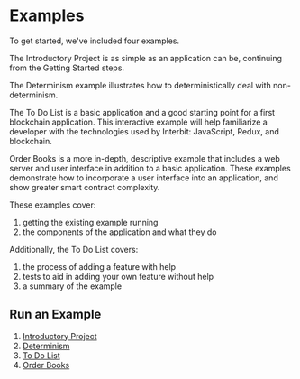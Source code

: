 # Examples

To get started, we've included four examples.

The Introductory Project is as simple as an application can be, continuing from the Getting Started steps.

The Determinism example illustrates how to deterministically deal with non-determinism.

The To Do List is a basic application and a good starting point for a first blockchain application. This interactive example will help familiarize a developer with the technologies used by Interbit: JavaScript, Redux, and blockchain.

Order Books is a more in-depth, descriptive example that includes a web server and user interface in addition to a basic application. These examples demonstrate how to incorporate a user interface into an application, and show greater smart contract complexity.

These examples cover:
1. getting the existing example running
2. the components of the application and what they do

Additionally, the To Do List covers:
1. the process of adding a feature with help
2. tests to aid in adding your own feature without help
3. a summary of the example


## Run an Example

1. [Introductory Project](intro-project.md)
1. [Determinism](determinism.md)
1. [To Do List](to-do-list.md)
1. [Order Books](order-books.md)
